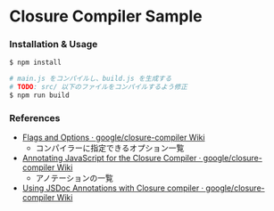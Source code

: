 Closure Compiler Sample
=======================


### Installation & Usage

```zsh
$ npm install

# main.js をコンパイルし、build.js を生成する
# TODO: src/ 以下のファイルをコンパイルするよう修正
$ npm run build
```

### References

- [Flags and Options · google/closure-compiler Wiki](https://github.com/google/closure-compiler/wiki/Flags-and-Options)
  - コンパイラーに指定できるオプション一覧
- [Annotating JavaScript for the Closure Compiler · google/closure-compiler Wiki](https://github.com/google/closure-compiler/wiki/Annotating-JavaScript-for-the-Closure-Compiler)
  - アノテーションの一覧
- [Using JSDoc Annotations with Closure compiler · google/closure-compiler Wiki](https://github.com/google/closure-compiler/wiki/Using-JSDoc-Annotations-with-Closure-compiler)
